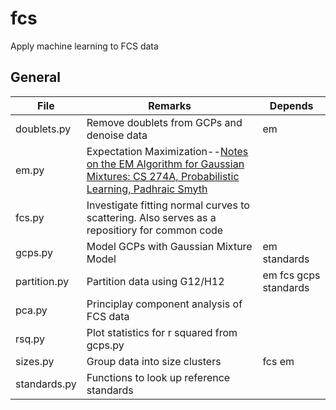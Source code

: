 # fcs
Apply machine learning to FCS data

## General

| File  | Remarks |Depends|
|---------------|--------------------------------------------|----------|
| doublets.py |Remove doublets from GCPs and denoise data|em|
| em.py | Expectation Maximization--[Notes on the EM Algorithm for Gaussian Mixtures: CS 274A, Probabilistic Learning, Padhraic Smyth ](https://www.ics.uci.edu/~smyth/courses/cs274/notes/EMnotes.pdf)||
| fcs.py | Investigate fitting normal curves to scattering. Also serves as a repositiory for common code |
| gcps.py | Model GCPs with Gaussian Mixture Model |em standards|
|partition.py|Partition data using G12/H12|em fcs gcps standards|
|pca.py|Principlay component analysis of FCS data|
| rsq.py | Plot statistics for r squared from gcps.py||
| sizes.py | Group data into size clusters|fcs em|
| standards.py | Functions to look up reference standards ||
